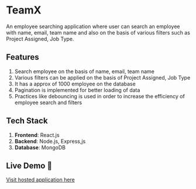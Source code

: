 # TeamX

An employee searching application where user can search an employee with name, email, team name and also on the basis of various filters such as Project Assigned, Job Type.

## Features

1. Search employee on the basis of name, email, team name
2. Various filters can be applied on the basis of Project Assigned, Job Type
3. It has a approx of 1000 employee on the database
4. Pagination is implemented for better loading of data
5. Practices like debouncing is used in order to increase the efficiency of employee search and filters

## Tech Stack

1. **Frontend**: React.js
2. **Backend**: Node.js, Express,js
3. **Database**: MongoDB

## Live Demo 🔴

[Visit hosted application here](https://teams-x.vercel.app/)
